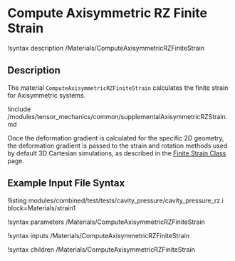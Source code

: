 # Compute Axisymmetric RZ Finite Strain

!syntax description /Materials/ComputeAxisymmetricRZFiniteStrain

## Description

The material `ComputeAxisymmetricRZFiniteStrain` calculates the finite strain for Axisymmetric
systems.

!include /modules/tensor_mechanics/common/supplementalAxisymmetricRZStrain.md

Once the deformation gradient is calculated for the specific 2D geometry, the deformation gradient is
passed to the strain and rotation methods used by default 3D Cartesian simulations, as described in
the [Finite Strain Class](ComputeFiniteStrain.md) page.

## Example Input File Syntax

!listing modules/combined/test/tests/cavity_pressure/cavity_pressure_rz.i block=Materials/strain1

!syntax parameters /Materials/ComputeAxisymmetricRZFiniteStrain

!syntax inputs /Materials/ComputeAxisymmetricRZFiniteStrain

!syntax children /Materials/ComputeAxisymmetricRZFiniteStrain
